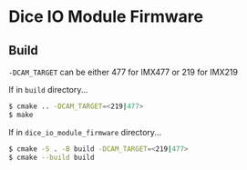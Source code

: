 # Dice IO Module Firmware

## Build
`-DCAM_TARGET` can be either 477 for IMX477 or 219 for IMX219

If in `build` directory...
```bash
$ cmake .. -DCAM_TARGET=<219|477>
$ make
```

If in `dice_io_module_firmware` directory...
```bash
$ cmake -S . -B build -DCAM_TARGET=<219|477>
$ cmake --build build
```

